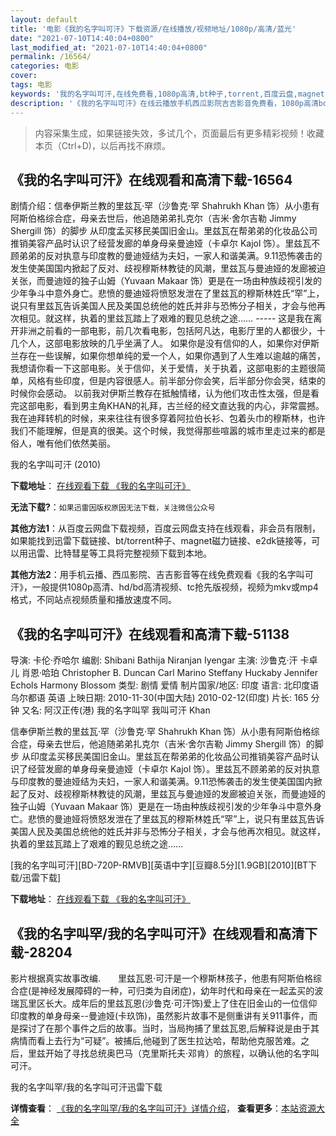 ```yaml
---
layout: default
title: '电影《我的名字叫可汗》下载资源/在线播放/视频地址/1080p/高清/蓝光'
date: "2021-07-10T14:40:04+0800"
last_modified_at: "2021-07-10T14:40:04+0800"
permalink: /16564/
categories: 电影
cover:
tags: 电影
keywords: '我的名字叫可汗,在线免费看,1080p高清,bt种子,torrent,百度云盘,magnet,磁力链,迅雷下载资源'
description: '《我的名字叫可汗》在线云播放手机西瓜影院吉吉影音免费看，1080p高清bd/hd未删减完整版和tc抢先枪版，mkv/mp4格式，附带bt/torrent种子、magnet/磁力链、百度云盘、网盘资源迅雷下载链接'
---
```


>内容采集生成，如果链接失效，多试几个，页面最后有更多精彩视频！收藏本页（Ctrl+D)，以后再找不麻烦。


## 《我的名字叫可汗》在线观看和高清下载-16564

剧情介绍：信奉伊斯兰教的里兹瓦·罕（沙鲁克·罕 Shahrukh Khan 饰）从小患有阿斯伯格综合症，母亲去世后，他追随弟弟扎克尔（吉米·舍尔吉勒 Jimmy Shergill 饰）的脚步 从印度孟买移民美国旧金山。里兹瓦在帮弟弟的化妆品公司推销美容产品时认识了经营发廊的单身母亲曼迪娅（卡卓尔 Kajol 饰）。里兹瓦不顾弟弟的反对执意与印度教的曼迪娅结为夫妇，一家人和谐美满。9.11恐怖袭击的发生使美国国内掀起了反对、歧视穆斯林教徒的风潮，里兹瓦与曼迪娅的发廊被迫关张，而曼迪娅的独子山姆（Yuvaan Makaar 饰）更是在一场由种族歧视引发的少年争斗中意外身亡。悲愤的曼迪娅将愤怒发泄在了里兹瓦的穆斯林姓氏“罕”上，说只有里兹瓦告诉美国人民及美国总统他的姓氏并非与恐怖分子相关，才会与他再次相见。就这样，执着的里兹瓦踏上了艰难的觐见总统之途…… ----- 这是我在离开非洲之前看的一部电影，前几次看电影，包括阿凡达，电影厅里的人都很少，十几个人，这部电影放映的几乎坐满了人。 如果你是没有信仰的人，如果你对伊斯兰存在一些误解，如果你想单纯的爱一个人，如果你遇到了人生难以逾越的痛苦，我想请你看一下这部电影。关于信仰，关于爱情，关于执着，这部电影的主题很简单，风格有些印度，但是内容很感人。前半部分你会笑，后半部分你会哭，结束的时候你会感动。 以前我对伊斯兰教存在抵触情绪，认为他们攻击性太强，但是看完这部电影，看到男主角KHAN的礼拜，古兰经的经文直达我的内心，非常震撼。 我在迪拜转机的时候，来来往往有很多穿着阿拉伯长衫、包着头巾的穆斯林，也许我们不能理解，但是真的很美。这个时候，我觉得那些喧嚣的城市里走过来的都是俗人，唯有他们依然美丽。


我的名字叫可汗 (2010)

**下载地址**： [在线观看下载 《我的名字叫可汗》](https://www.btbtdy.me/btdy/dy3991.html) 


**无法下载?**：`如果迅雷因版权原因无法下载，关注微信公众号 `

**其他方法1**：从百度云网盘下载视频，百度云网盘支持在线观看，非会员有限制，如果能找到迅雷下载链接、bt/torrent种子、magnet磁力链接、e2dk链接等，可以用迅雷、比特彗星等工具将完整视频下载到本地。

**其他方法2**：用手机云播、西瓜影院、吉吉影音等在线免费观看《我的名字叫可汗》，一般提供1080p高清、hd/bd高清视频、tc抢先版视频，视频为mkv或mp4格式，不同站点视频质量和播放速度不同。


## 《我的名字叫可汗》在线观看和高清下载-51138

导演: 卡伦·乔哈尔 编剧: Shibani Bathija Niranjan Iyengar 主演: 沙鲁克·汗 卡卓儿 肖恩·哈珀 Christopher B. Duncan Carl Marino Steffany Huckaby Jennifer Echols Harmony Blossom 类型: 剧情 爱情 制片国家/地区: 印度 语言: 北印度语 乌尔都语 英语 上映日期: 2010-11-30(中国大陆) 2010-02-12(印度) 片长: 165 分钟 又名: 阿汉正传(港) 我的名字叫罕 我叫可汗 Khan

信奉伊斯兰教的里兹瓦·罕（沙鲁克·罕 Shahrukh Khan 饰）从小患有阿斯伯格综合症，母亲去世后，他追随弟弟扎克尔（吉米·舍尔吉勒 Jimmy Shergill 饰）的脚步 从印度孟买移民美国旧金山。里兹瓦在帮弟弟的化妆品公司推销美容产品时认识了经营发廊的单身母亲曼迪娅（卡卓尔 Kajol 饰）。里兹瓦不顾弟弟的反对执意与印度教的曼迪娅结为夫妇，一家人和谐美满。9.11恐怖袭击的发生使美国国内掀起了反对、歧视穆斯林教徒的风潮，里兹瓦与曼迪娅的发廊被迫关张，而曼迪娅的独子山姆（Yuvaan Makaar 饰）更是在一场由种族歧视引发的少年争斗中意外身亡。悲愤的曼迪娅将愤怒发泄在了里兹瓦的穆斯林姓氏“罕”上，说只有里兹瓦告诉美国人民及美国总统他的姓氏并非与恐怖分子相关，才会与他再次相见。就这样，执着的里兹瓦踏上了艰难的觐见总统之途……


[我的名字叫可汗][BD-720P-RMVB][英语中字][豆瓣8.5分][1.9GB][2010][BT下载/迅雷下载]

**下载地址**： [在线观看下载 《我的名字叫可汗》](https://www.btdx8.com/torrent/my_name_is_khan_2010.html) 


## 《我的名字叫罕/我的名字叫可汗》在线观看和高清下载-28204

影片根据真实故事改编.　　里兹瓦恩·可汗是一个穆斯林孩子，他患有阿斯伯格综合症(是神经发展障碍的一种，可归类为自闭症)，幼年时代和母亲在一起孟买的波瑞瓦里区长大。成年后的里兹瓦恩(沙鲁克&middot;可汗饰)爱上了住在旧金山的一位信仰印度教的单身母亲--曼迪娅(卡玖饰)，虽然影片故事不是侧重讲有关911事件，而是探讨了在那个事件之后的故事。当时，当局拘捕了里兹瓦恩,后解释说是由于其病情而看上去行为“可疑”。被捕后,他碰到了医生拉达哈，帮助他克服苦难。之后，里兹开始了寻找总统奥巴马（克里斯托夫&middot;邓肯）的旅程，以确认他的名字叫可汗。


我的名字叫罕/我的名字叫可汗迅雷下载

**详情查看**： [《我的名字叫罕/我的名字叫可汗》详情介绍](/movie/28204/)， **查看更多**：[本站资源大全](/movie/t/all/)

